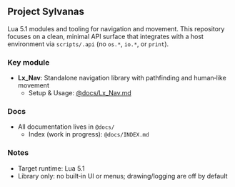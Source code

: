 ## Project Sylvanas

Lua 5.1 modules and tooling for navigation and movement. This repository focuses on a clean, minimal API surface that integrates with a host environment via `scripts/.api` (no `os.*`, `io.*`, or `print`).

### Key module
- **Lx_Nav**: Standalone navigation library with pathfinding and human‑like movement
  - Setup & Usage: [@docs/Lx_Nav.md](@docs/Lx_Nav.md)

### Docs
- All documentation lives in `@docs/`
  - Index (work in progress): `@docs/INDEX.md`

### Notes
- Target runtime: Lua 5.1
- Library only: no built‑in UI or menus; drawing/logging are off by default
